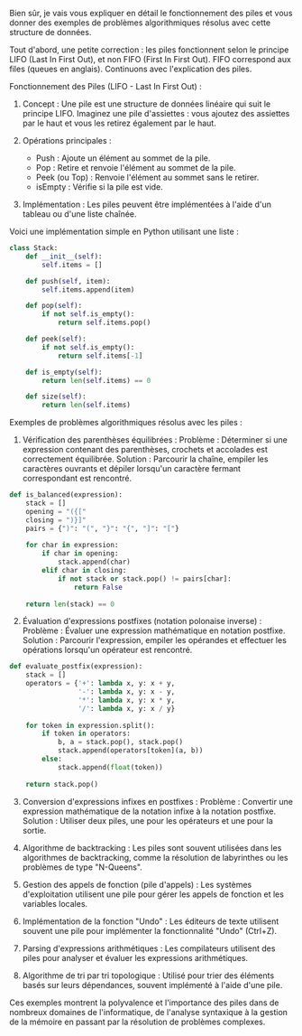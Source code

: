 Bien sûr, je vais vous expliquer en détail le fonctionnement des piles et vous donner des exemples de problèmes algorithmiques résolus avec cette structure de données.

Tout d'abord, une petite correction : les piles fonctionnent selon le principe LIFO (Last In First Out), et non FIFO (First In First Out). FIFO correspond aux files (queues en anglais). Continuons avec l'explication des piles.

Fonctionnement des Piles (LIFO - Last In First Out) :

1. Concept :
   Une pile est une structure de données linéaire qui suit le principe LIFO. Imaginez une pile d'assiettes : vous ajoutez des assiettes par le haut et vous les retirez également par le haut.

2. Opérations principales :
   - Push : Ajoute un élément au sommet de la pile.
   - Pop : Retire et renvoie l'élément au sommet de la pile.
   - Peek (ou Top) : Renvoie l'élément au sommet sans le retirer.
   - isEmpty : Vérifie si la pile est vide.

3. Implémentation :
   Les piles peuvent être implémentées à l'aide d'un tableau ou d'une liste chaînée.

Voici une implémentation simple en Python utilisant une liste :

```python
class Stack:
    def __init__(self):
        self.items = []

    def push(self, item):
        self.items.append(item)

    def pop(self):
        if not self.is_empty():
            return self.items.pop()

    def peek(self):
        if not self.is_empty():
            return self.items[-1]

    def is_empty(self):
        return len(self.items) == 0

    def size(self):
        return len(self.items)
```

Exemples de problèmes algorithmiques résolus avec les piles :

1. Vérification des parenthèses équilibrées :
   Problème : Déterminer si une expression contenant des parenthèses, crochets et accolades est correctement équilibrée.
   Solution : Parcourir la chaîne, empiler les caractères ouvrants et dépiler lorsqu'un caractère fermant correspondant est rencontré.

```python
def is_balanced(expression):
    stack = []
    opening = "({["
    closing = ")}]"
    pairs = {")": "(", "}": "{", "]": "["}
    
    for char in expression:
        if char in opening:
            stack.append(char)
        elif char in closing:
            if not stack or stack.pop() != pairs[char]:
                return False
    
    return len(stack) == 0
```

2. Évaluation d'expressions postfixes (notation polonaise inverse) :
   Problème : Évaluer une expression mathématique en notation postfixe.
   Solution : Parcourir l'expression, empiler les opérandes et effectuer les opérations lorsqu'un opérateur est rencontré.

```python
def evaluate_postfix(expression):
    stack = []
    operators = {'+': lambda x, y: x + y,
                 '-': lambda x, y: x - y,
                 '*': lambda x, y: x * y,
                 '/': lambda x, y: x / y}
    
    for token in expression.split():
        if token in operators:
            b, a = stack.pop(), stack.pop()
            stack.append(operators[token](a, b))
        else:
            stack.append(float(token))
    
    return stack.pop()
```

3. Conversion d'expressions infixes en postfixes :
   Problème : Convertir une expression mathématique de la notation infixe à la notation postfixe.
   Solution : Utiliser deux piles, une pour les opérateurs et une pour la sortie.

4. Algorithme de backtracking :
   Les piles sont souvent utilisées dans les algorithmes de backtracking, comme la résolution de labyrinthes ou les problèmes de type "N-Queens".

5. Gestion des appels de fonction (pile d'appels) :
   Les systèmes d'exploitation utilisent une pile pour gérer les appels de fonction et les variables locales.

6. Implémentation de la fonction "Undo" :
   Les éditeurs de texte utilisent souvent une pile pour implémenter la fonctionnalité "Undo" (Ctrl+Z).

7. Parsing d'expressions arithmétiques :
   Les compilateurs utilisent des piles pour analyser et évaluer les expressions arithmétiques.

8. Algorithme de tri par tri topologique :
   Utilisé pour trier des éléments basés sur leurs dépendances, souvent implémenté à l'aide d'une pile.

Ces exemples montrent la polyvalence et l'importance des piles dans de nombreux domaines de l'informatique, de l'analyse syntaxique à la gestion de la mémoire en passant par la résolution de problèmes complexes.


